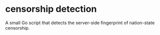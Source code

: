 # censorship detection

A small Go script that detects the server-side fingerprint of nation-state censorship.
